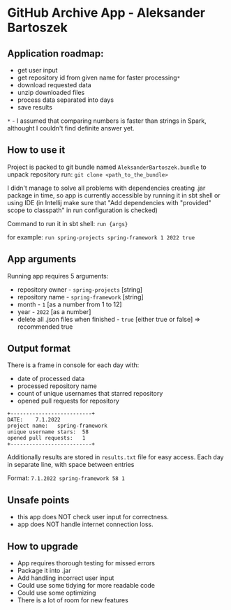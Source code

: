 # GitHub Archive App - Aleksander Bartoszek

## Application roadmap:
- get user input
- get repository id from given name for faster processing`*`
- download requested data
- unzip downloaded files
- process data separated into days
- save results

`*` - I assumed that comparing numbers is faster than strings in Spark, althought I couldn't find definite answer yet. 

## How to use it
Project is packed to git bundle named `AleksanderBartoszek.bundle` 
to unpack repository run:
`git clone <path_to_the_bundle>`

I didn't manage to solve all problems with dependencies creating .jar package in time, so app is currently accessible by running it in sbt shell or using IDE (in Intellij make sure that "Add dependencies with "provided" scope to classpath" in run configuration is checked)

Command to run it in sbt shell:
`run {args}`

for example:
`run spring-projects spring-framework 1 2022 true`

## App arguments
Running app requires 5 arguments:
- repository owner - `spring-projects` [string]
- repository name - `spring-framework` [string]
- month - `1` [as a number from 1 to 12]
- year - `2022` [as a number]
- delete all .json files when finished - `true` [either true or false] => recommended true

## Output format
There is a frame in console for each day with:
- date of processed data
- processed repository name 
- count of unique usernames that starred repository
- opened pull requests for repository

```
+--------------------------+
DATE:	 7.1.2022
project name:	spring-framework
unique username stars:	58
opened pull requests:	1
+--------------------------+
```
Additionally results are stored in `results.txt` file for easy access.
Each day in separate line, with space between entries

Format: `7.1.2022 spring-framework 58 1`

## Unsafe points
- this app does NOT check user input for correctness. 
- app does NOT handle internet connection loss.

## How to upgrade
- App requires thorough testing for missed errors
- Package it into .jar
- Add handling incorrect user input
- Could use some tidying for more readable code
- Could use some optimizing
- There is a lot of room for new features